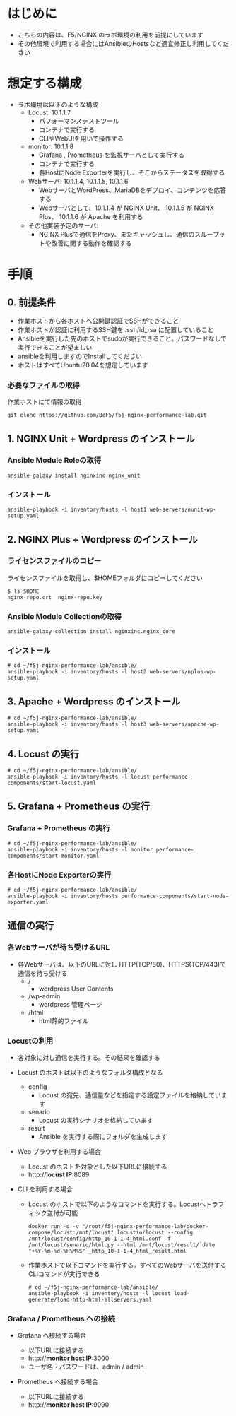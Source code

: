 # はじめに

- こちらの内容は、F5/NGINX のラボ環境の利用を前提にしています
- その他環境で利用する場合にはAnsibleのHostsなど適宜修正し利用してください


# 想定する構成

- ラボ環境は以下のような構成
  - Locust: 10.1.1.7
    - パフォーマンステストツール
    - コンテナで実行する
    - CLIやWebUIを用いて操作する
  - monitor: 10.1.1.8
    - Grafana , Prometheus を監視サーバとして実行する
    - コンテナで実行する
    - 各HostにNode Exporterを実行し、そこからステータスを取得する
  - Webサーバ: 10.1.1.4, 10.1.1.5, 10.1.1.6
    - WebサーバとWordPress、MariaDBをデプロイ、コンテンツを応答する
    - Webサーバとして、10.1.1.4 が NGINX Unit、 10.1.1.5 が NGINX Plus、 10.1.1.6 が Apache を利用する
  - その他実装予定のサーバ:
    - NGINX Plusで通信をProxy、またキャッシュし、通信のスループットや改善に関する動作を確認する


# 手順
## 0. 前提条件

- 作業ホストから各ホストへ公開鍵認証でSSHができること
- 作業ホストが認証に利用するSSH鍵を .ssh/id_rsa に配置していること
- Ansibleを実行した先のホストでsudoが実行できること。パスワードなしで実行できることが望ましい
- ansibleを利用しますのでInstallしてください
- ホストはすべてUbuntu20.04を想定しています

### 必要なファイルの取得

作業ホストにて情報の取得

```
git clone https://github.com/BeF5/f5j-nginx-performance-lab.git
```

## 1. NGINX Unit + Wordpress のインストール

### Ansible Module Roleの取得

```
ansible-galaxy install nginxinc.nginx_unit
```

### インストール

```
ansible-playbook -i inventory/hosts -l host1 web-servers/nunit-wp-setup.yaml
```

## 2. NGINX Plus + Wordpress のインストール

### ライセンスファイルのコピー

ライセンスファイルを取得し、$HOMEフォルダにコピーしてください
```
$ ls $HOME
nginx-repo.crt  nginx-repo.key
```

### Ansible Module Collectionの取得

```
ansible-galaxy collection install nginxinc.nginx_core
```

### インストール

```
# cd ~/f5j-nginx-performance-lab/ansible/
ansible-playbook -i inventory/hosts -l host2 web-servers/nplus-wp-setup.yaml
```

## 3. Apache + Wordpress のインストール

```
# cd ~/f5j-nginx-performance-lab/ansible/
ansible-playbook -i inventory/hosts -l host3 web-servers/apache-wp-setup.yaml
```

## 4. Locust の実行

```
# cd ~/f5j-nginx-performance-lab/ansible/
ansible-playbook -i inventory/hosts -l locust performance-components/start-locust.yaml
```

## 5. Grafana + Prometheus の実行

### Grafana + Prometheus の実行

```
# cd ~/f5j-nginx-performance-lab/ansible/
ansible-playbook -i inventory/hosts -l monitor performance-components/start-monitor.yaml
```

### 各HostにNode Exporterの実行

```
# cd ~/f5j-nginx-performance-lab/ansible/
ansible-playbook -i inventory/hosts performance-components/start-node-exporter.yaml  
```

## 通信の実行

### 各Webサーバが待ち受けるURL

- 各Webサーバは、以下のURLに対し HTTP(TCP/80)、HTTPS(TCP/443)で通信を待ち受ける
  - /
    - wordpress User Contents
  - /wp-admin
    - wordpress 管理ページ
  - /html
    - html静的ファイル


### Locustの利用

- 各対象に対し通信を実行する。その結果を確認する
- Locust のホストは以下のようなフォルダ構成となる
  - config
    - Locust の宛先、通信量などを指定する設定ファイルを格納しています
  - senario
    - Locust の実行シナリオを格納しています
  - result
    - Ansible を実行する際にフォルダを生成します

- Web ブラウザを利用する場合
  - Locust のホストを対象とした以下URLに接続する
  - http://**locust IP**:8089

- CLI を利用する場合

  - Locust のホストで以下のようなコマンドを実行する。Locustへトラフィック送付が可能

    ```
    docker run -d -v "/root/f5j-nginx-performance-lab/docker-compose/locust:/mnt/locust" locustio/locust --config /mnt/locust/config/http_10-1-1-4_html.conf -f /mnt/locust/senario/html.py --html /mnt/locust/result/`date "+%Y-%m-%d-%H%M%S"`_http_10-1-1-4_html_result.html
    ```

  - 作業ホストで以下コマンドを実行する。すべてのWebサーバを送付するCLIコマンドが実行できる

    ```
    # cd ~/f5j-nginx-performance-lab/ansible/
    ansible-playbook -i inventory/hosts -l locust load-generate/load-http-html-allservers.yaml  
    ```


### Grafana / Prometheus への接続

- Grafana へ接続する場合
  - 以下URLに接続する
  - http://**monitor host IP**:3000
  - ユーザ名・パスワードは、admin / admin

- Prometheus へ接続する場合
  - 以下URLに接続する
  - http://**monitor host IP**:9090



